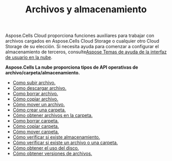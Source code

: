 ﻿---
title: Archivos y almacenamiento
second_title: Aspose.Cells Cloud Documen
type: docs
url: /es/files-and-storage/
aliases: [/working-with-files-and-storage-using-aspose-cells-cloud/]
keywords: Learn how to work with Aspose Cells Cloud file storage
description: Aprenda a trabajar con Aspose Cells Almacenamiento de archivos en la nube. SDK admite tipos de lenguajes de desarrollo. Incluyen Android, C#, Go, Java, NodeJS, Perl, PHP, Python, Ruby y Swift
weight: 100
---
Aspose.Cells Cloud proporciona funciones auxiliares para trabajar con archivos cargados en Aspose.Cells Cloud Storage o cualquier otro Cloud Storage de su elección. Si necesita ayuda para comenzar a configurar el almacenamiento de terceros, consulte[Aspose Temas de ayuda de la interfaz de usuario en la nube](https://docs.aspose.cloud/display/totalcloud/Aspose+Cloud+UI+Help+Topics).

**Aspose.Cells La nube proporciona tipos de API operativas de archivo/carpeta/almacenamiento.**
- [Como subir archivo.](/cells/es/file/upload/)
- [Como descargar archivo.](/cells/es/file/download/)
- [Como borrar archivo.](/cells/es/file/delete/)
- [Cómo copiar archivo.](/cells/es/file/copy/)
- [Cómo mover un archivo.](/cells/es/file/move/)
- [Cómo crear una carpeta.](/cells/es/folder/create/)
- [Cómo obtener archivos en la carpeta.](/cells/es/folder/get-files/)
- [Como borrar carpeta.](/cells/es/folder/delete/)
- [Cómo copiar carpeta.](/cells/es/folder/copy/)
- [Cómo mover carpeta.](/cells/es/folder/move/)
- [Cómo verificar si existe almacenamiento.](/cells/es/storage/exist/)
- [Cómo verificar si existe un archivo o una carpeta.](/cells/es/storage/object-exists/)
- [Cómo obtener el uso del disco.](/cells/es/storage/disc-usage/)
- [Cómo obtener versiones de archivos.](/cells/es/storage/file-versions/)    
